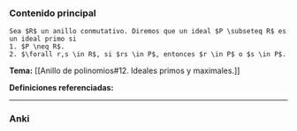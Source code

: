 ### Contenido principal

```ad-Formal
Sea $R$ un anillo conmutativo. Diremos que un ideal $P \subseteq R$ es un ideal primo si
1. $P \neq R$.
2. $\forall r,s \in R$, si $rs \in P$, entonces $r \in P$ o $s \in P$.
```

**Tema:** [[Anillo de polinomios#12. Ideales primos y maximales.]]

**Definiciones referenciadas:**

---
### Anki
